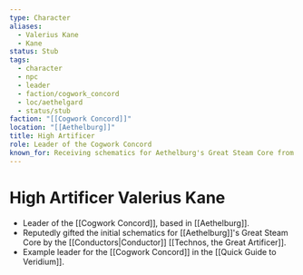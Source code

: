 ```yaml
---
type: Character
aliases:
  - Valerius Kane
  - Kane
status: Stub
tags:
  - character
  - npc
  - leader
  - faction/cogwork_concord
  - loc/aethelgard
  - status/stub
faction: "[[Cogwork Concord]]"
location: "[[Aethelburg]]"
title: High Artificer
role: Leader of the Cogwork Concord
known_for: Receiving schematics for Aethelburg's Great Steam Core from Technos
---
```

# High Artificer Valerius Kane

* Leader of the [[Cogwork Concord]], based in [[Aethelburg]].
* Reputedly gifted the initial schematics for [[Aethelburg]]'s Great Steam Core by the [[Conductors|Conductor]] [[Technos, the Great Artificer]].
* Example leader for the [[Cogwork Concord]] in the [[Quick Guide to Veridium]].